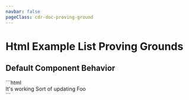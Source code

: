 ```yaml
---
navbar: false
pageClass: cdr-doc-proving-ground
---
```


# Html Example List Proving Grounds

## Default Component Behavior
<cdr-button/>
<cdr-doc-html-example-list>
```html
  <div>
    <cdr-button size="large">It's working</cdr-button>
    <cdr-button size="small">Sort of updating</cdr-button>
    <cdr-button>Foo</cdr-button>
  </div>
```
</cdr-doc-html-example-list>

